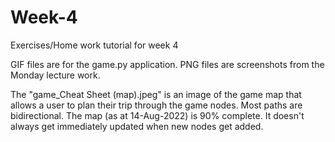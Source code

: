# Week-4
Exercises/Home work tutorial for week 4

GIF files are for the game.py application.
PNG files are screenshots from the Monday lecture work.

The "game_Cheat Sheet (map).jpeg" is an image of the game map that allows a user to plan their trip
through the game nodes.  Most paths are bidirectional.
The map (as at 14-Aug-2022) is 90% complete.  It doesn't always get immediately updated when new nodes get added.
